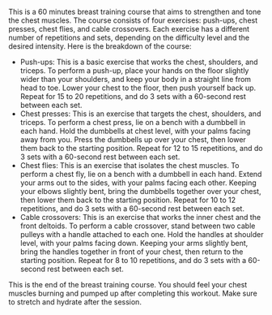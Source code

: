 This is a 60 minutes breast training course that aims to strengthen and tone the chest muscles. The course consists of four exercises: push-ups, chest presses, chest flies, and cable crossovers. Each exercise has a different number of repetitions and sets, depending on the difficulty level and the desired intensity. Here is the breakdown of the course:

- Push-ups: This is a basic exercise that works the chest, shoulders, and triceps. To perform a push-up, place your hands on the floor slightly wider than your shoulders, and keep your body in a straight line from head to toe. Lower your chest to the floor, then push yourself back up. Repeat for 15 to 20 repetitions, and do 3 sets with a 60-second rest between each set.
- Chest presses: This is an exercise that targets the chest, shoulders, and triceps. To perform a chest press, lie on a bench with a dumbbell in each hand. Hold the dumbbells at chest level, with your palms facing away from you. Press the dumbbells up over your chest, then lower them back to the starting position. Repeat for 12 to 15 repetitions, and do 3 sets with a 60-second rest between each set.
- Chest flies: This is an exercise that isolates the chest muscles. To perform a chest fly, lie on a bench with a dumbbell in each hand. Extend your arms out to the sides, with your palms facing each other. Keeping your elbows slightly bent, bring the dumbbells together over your chest, then lower them back to the starting position. Repeat for 10 to 12 repetitions, and do 3 sets with a 60-second rest between each set.
- Cable crossovers: This is an exercise that works the inner chest and the front deltoids. To perform a cable crossover, stand between two cable pulleys with a handle attached to each one. Hold the handles at shoulder level, with your palms facing down. Keeping your arms slightly bent, bring the handles together in front of your chest, then return to the starting position. Repeat for 8 to 10 repetitions, and do 3 sets with a 60-second rest between each set.

This is the end of the breast training course. You should feel your chest muscles burning and pumped up after completing this workout. Make sure to stretch and hydrate after the session.
